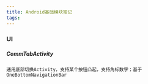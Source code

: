 ```yaml
---
title: Android基础模块笔记
tags:
---
```




### UI

##### CommTabActivity

```
通用底部切换Activity，支持某个按钮凸起，支持角标数字；基于OneBottomNavigationBar
```

